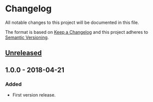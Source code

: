 # Changelog
All notable changes to this project will be documented in this file.

The format is based on [Keep a Changelog](http://keepachangelog.com/en/1.0.0/)
and this project adheres to [Semantic Versioning](http://semver.org/spec/v2.0.0.html).

## [Unreleased]

## 1.0.0 - 2018-04-21
### Added
- First version release.

[Unreleased]: https://github.com/WindomZ/uniname/compare/v1.0.0...HEAD
